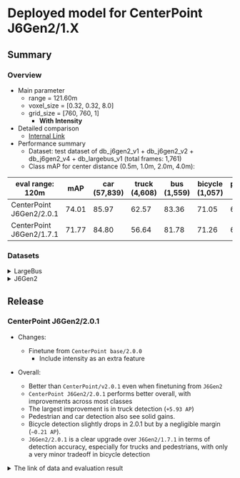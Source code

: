 # Deployed model for CenterPoint J6Gen2/1.X
## Summary

### Overview
- Main parameter
  - range = 121.60m
  - voxel_size = [0.32, 0.32, 8.0]
  - grid_size = [760, 760, 1]
	- **With Intensity**
- Detailed comparison
  - [Internal Link](https://docs.google.com/spreadsheets/d/1jkadazpbA2BUYEUdVV8Rpe54-snH1cbdJbbHsuK04-U/edit?usp=sharing)
- Performance summary
  - Dataset: test dataset of db_j6gen2_v1 + db_j6gen2_v2 + db_j6gen2_v4 + db_largebus_v1 (total frames: 1,761)
  - Class mAP for center distance (0.5m, 1.0m, 2.0m, 4.0m):

| eval range: 120m         | mAP  | car <br> (57,839) | truck <br> (4,608) | bus <br> (1,559) | bicycle <br> (1,057) | pedestrian <br> (10,375) |
| ---------------------    | ---- | ----------------- | ------------------- | ---------------- | ----------------- | ---------------- |
| CenterPoint J6Gen2/2.0.1 | 74.01 | 85.97            | 62.57               | 83.36         | 71.05                 | 67.10            |
| CenterPoint J6Gen2/1.7.1 | 71.77 | 84.80            | 56.64               | 81.78         | 71.26                 | 64.38            |


### Datasets

<details>
<summary> LargeBus </summary>

- Test datases: db_largebus_v1 (total frames: 604)

| eval range: 120m         | mAP  | car <br> (13,831)     | truck <br> (2,137) | bus <br> (95) | bicycle <br> (724) | pedestrian <br> (3,916) |
| -------------------------| ---- | -------------------- | ------------------- | ---------------- | ------------ | ------------------------ |
| CenterPoint J6Gen2/2.0.1   | 74.73   | 90.53   | 69.55   | 80.06 | 65.72       | 67.82       |
| CenterPoint J6Gen2/1.7.1   | 72.17   | 89.36   | 60.87   | 78.40   | 67.71     | 64.84       |

</details>

<details>
<summary> J6Gen2 </summary>

- Test datases: db_j6gen2_v1 + db_j6gen2_v2 + db_j6gen2_v4 (total frames: 1,157)

| eval range: 120m         | mAP  | car <br> (44,008) | truck <br> (2,471) | bus <br> (1,464) | bicycle <br> (333) | pedestrian <br> (6,459) |
| -------------------------| ---- | ----------------- | ------------------- | ---------------- | -------------------- | ---------------------|
| CenterPoint J6Gen2/2.0.1   | 74.60   | 84.83   | 56.48   | 83.70 | 81.06       | 66.91       |
| CenterPoint J6Gen2/1.7.1   | 72.35   | 83.34   | 53.26   | 82.13 | 79.10     | 63.92       |

</details>

## Release

### CenterPoint J6Gen2/2.0.1
- Changes:
  - Finetune from `CenterPoint base/2.0.0`
	- Include intensity as an extra feature

- Overall:
  - Better than `CenterPoint/v2.0.1` even when finetuning from `J6Gen2`
  - `CenterPoint J6Gen2/2.0.1` performs better overall, with improvements across most classes
  - The largest improvement is in truck detection (`+5.93 AP`)
  - Pedestrian and car detection also see solid gains.
  - Bicycle detection slightly drops in 2.0.1 but by a negligible margin (`−0.21 AP`).
  - `J6Gen2/2.0.1` is a clear upgrade over `J6Gen2/1.7.1` in terms of detection accuracy, especially for trucks and pedestrians, with only a very minor tradeoff in bicycle detection

<details>
<summary> The link of data and evaluation result </summary>

- Model
  - Training dataset: DB J6 Gen2 v1.0 + DB J6 Gen2 v2.0 + DB J6 Gen2 V4.0 + DB LargeBus v1.0 (total frames: 20,777)
  - [Config file path](https://github.com/tier4/AWML/blob/b1f498a6802f68c36a1d02b9780f72e25a413ee3/autoware_ml/configs/detection3d/dataset/t4dataset/gen2_base.py)
  - Deployed onnx model and ROS parameter files [[WebAuto (for internal)]](https://evaluation.tier4.jp/evaluation/mlpackages/7156b453-2861-4ae9-b135-e24e48cc9029/releases/2ea64514-ad8b-4943-830f-5bd570988828?project_id=zWhWRzei)
  - Deployed onnx and ROS parameter files [[model-zoo]]
    - [detection_class_remapper.param.yaml](https://download.autoware-ml-model-zoo.tier4.jp/autoware-ml/models/centerpoint/centerpoint/j6gen2/v2.0.1/detection_class_remapper.param.yaml)
    - [centerpoint_ml_package.param.yaml](https://download.autoware-ml-model-zoo.tier4.jp/autoware-ml/models/centerpoint/centerpoint/j6gen2/v2.0.1/centerpoint_ml_package.param.yaml)
    - [deploy_metadata.yaml](https://download.autoware-ml-model-zoo.tier4.jp/autoware-ml/models/centerpoint/centerpoint/j6gen2/v2.0.1/deploy_metadata.yaml)
    - [pts_voxel_encoder_centerpoint.onnx](https://download.autoware-ml-model-zoo.tier4.jp/autoware-ml/models/centerpoint/centerpoint/j6gen2/v2.0.1/pts_voxel_encoder.onnx)
    - [pts_backbone_neck_head_centerpoint.onnx](https://download.autoware-ml-model-zoo.tier4.jp/autoware-ml/models/centerpoint/centerpoint/j6gen2/v2.0.1/pts_backbone_neck_head.onnx)
  - Training results [[Google drive (for internal)]](https://drive.google.com/drive/folders/1x2LUu1hyoeroOdRtTxAPQsKLXDi2TuAc?usp=drive_link)
  - Training results [model-zoo]
    - [logs.zip](https://download.autoware-ml-model-zoo.tier4.jp/autoware-ml/models/centerpoint/centerpoint/j6gen2/v2.0.1/logs.zip)
    - [checkpoint_best.pth](https://download.autoware-ml-model-zoo.tier4.jp/autoware-ml/models/centerpoint/centerpoint/j6gen2/v2.0.1/best_NuScenes_metric_T4Metric_mAP_epoch_28.pth)
    - [config.py](https://download.autoware-ml-model-zoo.tier4.jp/autoware-ml/models/centerpoint/centerpoint/j6gen2/v2.0.1/second_secfpn_4xb16_121m_j6gen2.py)
  - Train time: NVIDIA H100 80GB * 4 * 30 epochs = 12 hours
  - Batch size: 4*16 = 64

- Evaluation
  - db_j6gen2_v1 + db_j6gen2_v2 + db_j6gen2_v4 + + db_largebus_v1 (total frames: 1,761):
  - Total mAP (eval range = 120m): 0.7401

| class_name | Count    | mAP    | AP@0.5m | AP@1.0m | AP@2.0m | AP@4.0m |
| -----------| -------  | ------ | ------- | ------- | ------- | ------- |
| car        |  57,839  | 85.97  | 80.0    | 86.3    | 88.6    | 88.9    |
| truck      |   4,608  | 62.57  | 49.2    | 63.2    | 66.8    | 71.1    |
| bus        |   1,559  | 83.36  | 78.6    | 82.1    | 86.0    | 86.7    |
| bicycle    |   1,057  | 71.05  | 65.6    | 72.2    | 73.2    | 73.2    |
| pedestrian |  10,375  | 67.10  | 65.2    | 66.3    | 67.6    | 69.4    |

- db_largebus_v1 (total frames: 604):
  - Total mAP (eval range = 120m): 0.7473

| class_name | Count    | mAP    | AP@0.5m | AP@1.0m | AP@2.0m | AP@4.0m |
| -----------| -------  | -----  | ------- | ------- | ------- | ------- |
| car        |  13,831   | 90.53  | 85.4    | 91.3    | 92.6    | 92.8    |
| truck      |   2,137   | 69.55  | 54.1    | 71.0    | 75.4    | 77.6    |
| bus        |     95   | 80.06  | 76.5    | 80.4    | 81.7    | 81.7    |
| bicycle    |    724   | 65.72  | 58.8    | 66.7    | 68.7    | 68.7    |
| pedestrian |  3,916   | 67.82  | 66.1    | 67.3    | 68.0    | 69.9    |

- db_j6gen2_v1 + db_j6gen2_v2 +db_j6gen2_v4 (total frames: 1,157):
  - Total mAP (eval range = 120m): 0.7460

| class_name  | Count   | mAP  | AP@0.5m | AP@1.0m | AP@2.0m | AP@4.0m |
| ----------  | ------  | ---- | ------- | ------- | ------- | ------- |
| car         | 44,008  | 84.83 | 78.6    | 84.9    | 87.4    | 88.4    |
| truck       |  2,471  | 56.48 | 44.7    | 56.5    | 59.1    | 65.7    |
| bus         |  1,464  | 83.70 | 78.7    | 82.2    | 87.0    | 87.0    |
| bicycle     |    333  | 81.06 | 79.3    | 81.3    | 81.8    | 81.8    |
| pedestrian  |  6,459  | 66.91 | 65.1    | 66.0    | 67.5    | 69.1    |

------------- T4Metric results -------------
| class_name | mAP  | AP@0.5m | AP@1.0m | AP@2.0m | AP@4.0m |
| ---- | ---- | ---- | ---- | ---- | ---- |
| car        | 84.8 | 78.6    | 84.9    | 87.4    | 88.4    |
| truck      | 56.5 | 44.7    | 56.5    | 59.1    | 65.7    |
| bus        | 83.7 | 78.7    | 82.2    | 87.0    | 87.0    |
| bicycle    | 81.1 | 79.3    | 81.3    | 81.8    | 81.8    |
| pedestrian | 66.9 | 65.1    | 66.0    | 67.5    | 69.1    |

</details>
